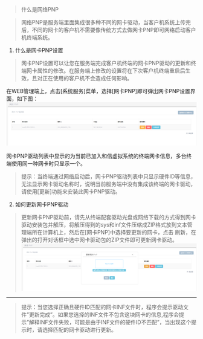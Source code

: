 <blockquote class="success">
	 什么是网络PNP
</blockquote> 
 
> 网络PNP是服务端里面集成很多种不同的网卡驱动，当客户机系统上传完后，不同的网卡的客户机不需要像传统方式去做网卡PNP即可网络启动客户机终端系统。

1. 什么是网卡PNP设置
 
> 网卡PNP设置可以让您在服务端完成客户机终端的网卡PNP驱动的更新和终端网卡属性的修改。在服务端上修改的设置将在下次客户机终端重启后生效，且对正在使用的客户机不会造成任何影响。

在WEB管理端上，点击[系统服务]菜单，选择[网卡PNP]即可弹出网卡PNP设置界面，如下图：
![](../images/screenshot_1526202511616.png)

网卡PNP驱动列表中显示的为当前已加入和信虚拟系统的终端网卡信息，多台终端使用同一种网卡时只显示一个。
<blockquote class="warning">
提示：当终端通过网络启动后，网卡PNP驱动列表中只显示硬件ID等信息，无法显示网卡驱动名称时，说明当前服务端中没有集成该终端的网卡驱动，请使用[更新]功能来安装此网卡PNP驱动。
</blockquote> 



2. 如何更新网卡PNP驱动

> 更新网卡PNP驱动前，请先从终端配套驱动光盘或网络下载的方式得到网卡驱动安装包并解压，将解压得到的sys和inf文件压缩成ZIP格式放到文本管理端所在计算机上，然后在[网卡PNP]中选择要更新的网卡，点击 刷新，在弹出的打开对话框中选中网卡驱动包的ZIP文件即可更新网卡驱动。
![](../images/screenshot_1526202687207.png)
 
* * * * *  
<blockquote class="info">
提示：当您选择正确且硬件ID匹配的网卡INF文件时，程序会提示驱动文件”更新完成”。如果您选择的INF文件不包含这块网卡的信息,程序会提示”解释INF文件失败，可能是由于INF文件的硬件ID不匹配”，当出现这个提示时，请选择匹配的网卡驱动进行更新。
</blockquote> 